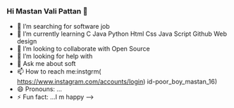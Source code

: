 ### Hi Mastan Vali Pattan 💚

- 🔭 I’m searching for software job 
- 🌱 I’m currently learning C Java Python Html Css Java Script Github Web design 
- 👯 I’m looking to collaborate with Open Source 
- 🤔 I’m looking for help with 
- 💬 Ask me about soft 
- 📫 How to reach me:instgrm( https://www.instagram.com/accounts/login) id-poor_boy_mastan_16) 
- 😄 Pronouns: ...
- ⚡ Fun fact: ...I m happy 
-->
